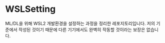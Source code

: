 # WSLSetting
ML/DL을 위해 WSL2 개발환경을 설정하는 과정을 정리한 레포지토리입니다. 저의 기준에서 작성된 것이기 때문에 다른 기기에서도 완벽히 작동할 것이라는 보장은 없습니다.

